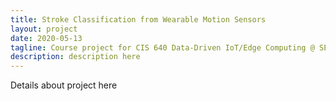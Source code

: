 ```yaml
---
title: Stroke Classification from Wearable Motion Sensors
layout: project
date: 2020-05-13
tagline: Course project for CIS 640 Data-Driven IoT/Edge Computing @ SEAS University of Pennsylvania (2020)
description: description here
---
```


Details about project here